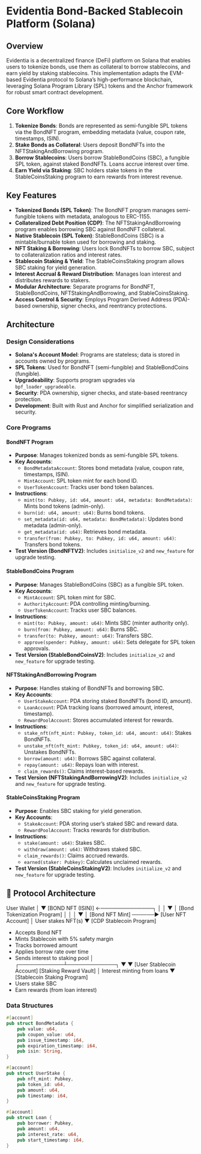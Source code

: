 # Evidentia Bond-Backed Stablecoin Platform (Solana)

## Overview
Evidentia is a decentralized finance (DeFi) platform on Solana that enables users to tokenize bonds, use them as collateral to borrow stablecoins, and earn yield by staking stablecoins. This implementation adapts the EVM-based Evidentia protocol to Solana’s high-performance blockchain, leveraging Solana Program Library (SPL) tokens and the Anchor framework for robust smart contract development.

## Core Workflow
1. **Tokenize Bonds**: Bonds are represented as semi-fungible SPL tokens via the BondNFT program, embedding metadata (value, coupon rate, timestamps, ISIN).
2. **Stake Bonds as Collateral**: Users deposit BondNFTs into the NFTStakingAndBorrowing program.
3. **Borrow Stablecoins**: Users borrow StableBondCoins (SBC), a fungible SPL token, against staked BondNFTs. Loans accrue interest over time.
4. **Earn Yield via Staking**: SBC holders stake tokens in the StableCoinsStaking program to earn rewards from interest revenue.

## Key Features
- **Tokenized Bonds (SPL Token)**: The BondNFT program manages semi-fungible tokens with metadata, analogous to ERC-1155.
- **Collateralized Debt Position (CDP)**: The NFTStakingAndBorrowing program enables borrowing SBC against BondNFT collateral.
- **Native Stablecoin (SPL Token)**: StableBondCoins (SBC) is a mintable/burnable token used for borrowing and staking.
- **NFT Staking & Borrowing**: Users lock BondNFTs to borrow SBC, subject to collateralization ratios and interest rates.
- **Stablecoin Staking & Yield**: The StableCoinsStaking program allows SBC staking for yield generation.
- **Interest Accrual & Reward Distribution**: Manages loan interest and distributes rewards to stakers.
- **Modular Architecture**: Separate programs for BondNFT, StableBondCoins, NFTStakingAndBorrowing, and StableCoinsStaking.
- **Access Control & Security**: Employs Program Derived Address (PDA)-based ownership, signer checks, and reentrancy protections.

## Architecture
### Design Considerations
- **Solana's Account Model**: Programs are stateless; data is stored in accounts owned by programs.
- **SPL Tokens**: Used for BondNFT (semi-fungible) and StableBondCoins (fungible).
- **Upgradeability**: Supports program upgrades via `bpf_loader_upgradeable`.
- **Security**: PDA ownership, signer checks, and state-based reentrancy protection.
- **Development**: Built with Rust and Anchor for simplified serialization and security.

### Core Programs

#### BondNFT Program
- **Purpose**: Manages tokenized bonds as semi-fungible SPL tokens.
- **Key Accounts**:
  - `BondMetadataAccount`: Stores bond metadata (value, coupon rate, timestamps, ISIN).
  - `MintAccount`: SPL token mint for each bond ID.
  - `UserTokenAccount`: Tracks user bond token balances.
- **Instructions**:
  - `mint(to: Pubkey, id: u64, amount: u64, metadata: BondMetadata)`: Mints bond tokens (admin-only).
  - `burn(id: u64, amount: u64)`: Burns bond tokens.
  - `set_metadata(id: u64, metadata: BondMetadata)`: Updates bond metadata (admin-only).
  - `get_metadata(id: u64)`: Retrieves bond metadata.
  - `transfer(from: Pubkey, to: Pubkey, id: u64, amount: u64)`: Transfers bond tokens.
- **Test Version (BondNFTV2)**: Includes `initialize_v2` and `new_feature` for upgrade testing.

#### StableBondCoins Program
- **Purpose**: Manages StableBondCoins (SBC) as a fungible SPL token.
- **Key Accounts**:
  - `MintAccount`: SPL token mint for SBC.
  - `AuthorityAccount`: PDA controlling minting/burning.
  - `UserTokenAccount`: Tracks user SBC balances.
- **Instructions**:
  - `mint(to: Pubkey, amount: u64)`: Mints SBC (minter authority only).
  - `burn(from: Pubkey, amount: u64)`: Burns SBC.
  - `transfer(to: Pubkey, amount: u64)`: Transfers SBC.
  - `approve(spender: Pubkey, amount: u64)`: Sets delegate for SPL token approvals.
- **Test Version (StableBondCoinsV2)**: Includes `initialize_v2` and `new_feature` for upgrade testing.

#### NFTStakingAndBorrowing Program
- **Purpose**: Handles staking of BondNFTs and borrowing SBC.
- **Key Accounts**:
  - `UserStakeAccount`: PDA storing staked BondNFTs (bond ID, amount).
  - `LoanAccount`: PDA tracking loans (borrowed amount, interest, timestamp).
  - `RewardPoolAccount`: Stores accumulated interest for rewards.
- **Instructions**:
  - `stake_nft(nft_mint: Pubkey, token_id: u64, amount: u64)`: Stakes BondNFTs.
  - `unstake_nft(nft_mint: Pubkey, token_id: u64, amount: u64)`: Unstakes BondNFTs.
  - `borrow(amount: u64)`: Borrows SBC against collateral.
  - `repay(amount: u64)`: Repays loan with interest.
  - `claim_rewards()`: Claims interest-based rewards.
- **Test Version (NFTStakingAndBorrowingV2)**: Includes `initialize_v2` and `new_feature` for upgrade testing.

#### StableCoinsStaking Program
- **Purpose**: Enables SBC staking for yield generation.
- **Key Accounts**:
  - `StakeAccount`: PDA storing user’s staked SBC and reward data.
  - `RewardPoolAccount`: Tracks rewards for distribution.
- **Instructions**:
  - `stake(amount: u64)`: Stakes SBC.
  - `withdraw(amount: u64)`: Withdraws staked SBC.
  - `claim_rewards()`: Claims accrued rewards.
  - `earned(staker: Pubkey)`: Calculates unclaimed rewards.
- **Test Version (StableCoinsStakingV2)**: Includes `initialize_v2` and `new_feature` for upgrade testing.

## 📐 Protocol Architecture

User Wallet
│
▼
[BOND NFT (ISIN)] ←──────────────┐
│ │
▼ │
[Bond Tokenization Program] │
│ │
▼ │
[Bond NFT Mint] ──────► [User NFT Account]
│
User stakes NFT(s) ▼
[CDP Stablecoin Program]
- Accepts Bond NFT
- Mints Stablecoin with 5% safety margin
- Tracks borrowed amount
- Applies borrow rate over time
- Sends interest to staking pool
│
┌────────────┴─────────────┐
▼ ▼
[User Stablecoin Account] [Staking Reward Vault]
│
Interest minting from loans
▼
[Stablecoin Staking Program]
- Users stake SBC
- Earn rewards (from loan interest)


### Data Structures
```rust
#[account]
pub struct BondMetadata {
    pub value: u64,
    pub coupon_value: u64,
    pub issue_timestamp: i64,
    pub expiration_timestamp: i64,
    pub isin: String,
}

#[account]
pub struct UserStake {
    pub nft_mint: Pubkey,
    pub token_id: u64,
    pub amount: u64,
    pub timestamp: i64,
}

#[account]
pub struct Loan {
    pub borrower: Pubkey,
    pub amount: u64,
    pub interest_rate: u64,
    pub start_timestamp: i64,
}
